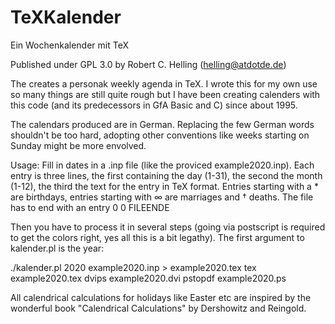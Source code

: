 # TeXKalender
Ein Wochenkalender mit TeX

Published under GPL 3.0 by Robert C. Helling (helling@atdotde.de)

The creates a personak weekly agenda in TeX. I wrote this for my own use so many things are still quite rough but I have been creating calenders with this code (and its predecessors in GfA Basic and C) since about 1995.

The calendars produced are in German. Replacing the few German words shouldn't be too hard, adopting other conventions like weeks starting on Sunday might be more envolved.

Usage: Fill in dates in a .inp file (like the proviced example2020.inp). Each entry is three lines, the first containing the day (1-31), the second the month (1-12), the third the text for the entry in TeX format. Entries starting with a * are birthdays, entries starting with $\infty$ are marriages and $\dag$ deaths.
The file has to end with an entry
0
0
FILEENDE

Then you have to process it in several steps (going via postscript is required to get the colors right, yes all this is a bit legathy). The first argument to kalender.pl is the year:

./kalender.pl 2020 example2020.inp > example2020.tex
tex example2020.tex
dvips example2020.dvi
pstopdf example2020.ps 

All calendrical calculations for holidays like Easter etc are inspired by the wonderful book "Calendrical Calculations" by Dershowitz and Reingold.
